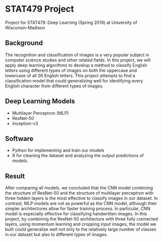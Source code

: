 # STAT479 Project
Project for STAT479: Deep Learning (Spring 2019) at University of Wisconsin-Madison

## Background
The recognition and classification of images is a very popular subject in computer science studies and other related fields. In this
project, we will apply deep learning algorithms to develop a method to classify English letters using different types of
images on both the uppercase and lowercase of all 26 English letters. This project attempts to find a classification model that could generalizing well for identifying every English character from different types of images.

## Deep Learning Models
+ Multilayer Perceptron (MLP)
+ ResNet-50
+ Inception-v3

## Software
+ Python for implementing and train our models
+ R for cleaning the dataset and analyzing the output predictions of models.

## Result
After comparing all models, we concluded that the CNN model combining the structure of ResNet-50 and the structure of multilayer perceptron with three hidden layers is the most effective to classify images in our dataset. In contrast, MLP models are not as powerful as the CNN model, although their simpler architectures allow for faster training process. In particular, CNN model is especially effective for classifying handwritten images. In this project, by combining the ResNet-50 architecture with three fully connected layers, using momentum learning and cropping input images, the model we built could generalize well not only to the relatively large number of classes in our dataset but also to different types of images.
